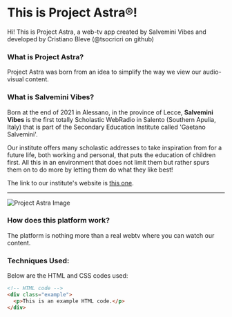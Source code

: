 # This is Project Astra®!

Hi! This is Project Astra, a web-tv app created by Salvemini Vibes and developed by Cristiano Bleve (@tsocricri on github)

### What is Project Astra?
Project Astra was born from an idea to simplify the way we view our audio-visual content.

### What is Salvemini Vibes?

Born at the end of 2021 in Alessano, in the province of Lecce, **Salvemini Vibes** is the first totally Scholastic WebRadio in Salento (Southern Apulia, Italy) that is part of the Secondary Education Institute called 'Gaetano Salvemini'.

Our institute offers many scholastic addresses to take inspiration from for a future life, both working and personal, that puts the education of children first. All this in an environment that does not limit them but rather spurs them on to do more by letting them do what they like best!

The link to our institute's website is [this one](https://www.salveminialessano.edu.it).

---

![Project Astra Image](path/to/your/image.jpg)

### How does this platform work?
The platform is nothing more than a real webtv where you can watch our content.

### Techniques Used:
Below are the HTML and CSS codes used:

```html
<!-- HTML code -->
<div class="example">
  <p>This is an example HTML code.</p>
</div>
